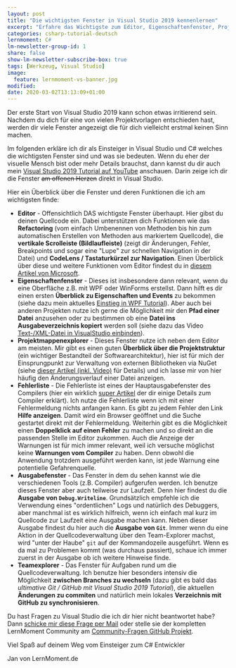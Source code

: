 ```yaml
---
layout: post
title: "Die wichtigsten Fenster in Visual Studio 2019 kennenlernen"
excerpt: "Erfahre das Wichtigste zum Editor, Eigenschaftenfenster, Projektmappenexplorer, Fehlerliste und mehr in aller kürze."
categories: csharp-tutorial-deutsch
lernmoment: C#
lm-newsletter-group-id: 1
share: false
show-lm-newsletter-subscribe-box: true
tags: [Werkzeug, Visual Studio]
image:
  feature: lernmoment-vs-banner.jpg
modified:
date: 2020-03-02T13:13:09+01:00
---
```


Der erste Start von Visual Studio 2019 kann schon etwas irritierend sein. Nachdem du dich für eine von vielen Projektvorlagen entschieden hast, werden dir viele Fenster angezeigt die für dich vielleicht erstmal keinen Sinn machen.

Im folgenden erkläre ich dir als Einsteiger in Visual Studio und C# welches die wichtigsten Fenster sind und was sie bedeuten. Wenn du eher der visuelle Mensch bist oder mehr Details brauchst, dann kannst du dir auch mein [Visual Studio 2019 Tutorial auf YouTube](https://youtu.be/xhD1HCVj5V0?t=1337) anschauen. Darin zeige ich dir die Fenster ~~am offenen Herzen~~ direkt in Visual Studio.

Hier ein Überblick über die Fenster und deren Funktionen die ich am wichtigsten finde:
  - **Editor** - Offensichtlich DAS wichtigste Fenster überhaupt. Hier gibst du deinen Quellcode ein. Dabei unterstützen dich Funktionen wie das **Refactoring** (vom einfach Umbenennen von Methoden bis hin zum automatischen Erstellen von Methoden aus markiertem Quellcode), die **vertikale Scrolleiste (Bildlaufleiste)** (zeigt dir Änderungen, Fehler, Breakpoints und sogar eine "Lupe" zur schnellen Navigation in der Datei) und **CodeLens / Tastaturkürzel zur Navigation**. Einen Überblick über diese und weitere Funktionen vom Editor findest du in [diesem Artikel von Microsoft](https://docs.microsoft.com/de-de/visualstudio/ide/writing-code-in-the-code-and-text-editor?view=vs-2019).
  - **Eigenschaftenfenster** - Dieses ist insbesondere dann relevant, wenn du eine Oberfläche z.B. mit WPF oder WinForms erstellst. Dann hilft es dir einen ersten **Überblick zu Eigenschaften und Events** zu bekommen (siehe dazu mein aktuelles [Einstieg in WPF Tutorial](https://www.youtube.com/playlist?list=PLP2TrPpx5VNk2g07AKxyIGdsUJNA95CDt)). Aber auch bei anderen Projekten nutze ich gerne die Möglichkeit mir den **Pfad einer Datei** anzusehen oder zu bestimmen ob eine **Datei ins Ausgabeverzeichnis kopiert** werden soll (siehe dazu das Video [Text-/XML-Datei in VisualStudio einbinden](https://youtu.be/874NuVyFg7I)).
  - **Projektmappenexplorer** - Dieses Fenster nutze ich neben dem Editor am meisten. Mir gibt es einen guten **Überblick über die Projektstruktur** (ein wichtiger Bestandteil der Softwarearchitektur), hier ist für mich der Einsprungpunkt zur Verwaltung von externen Bibliotheken via NuGet (siehe [dieser Artikel (inkl. Video)](https://www.lernmoment.de/alle/warum-nuget/) für Details) und ich lasse mir von hier häufig den Änderungsverlauf einer Datei anzeigen.
  - **Fehlerliste** - Die Fehlerliste ist eines der Hauptausgabefenster des Compilers (hier ein wirklich [super Artikel](https://www.imenja.io/die-microsoft-net-compiler-platform-roslyn-teil-1-grundlagen/) der dir einige Details zum Compiler erklärt). Ich nutze die Fehlerliste wenn ich mit einer Fehlermeldung nichts anfangen kann. Es gibt zu jedem Fehler den Link **Hilfe anzeigen**. Damit wird ein Browser geöffnet und die Suche gestartet direkt mit der Fehlermeldung. Weiterhin gibt es die Möglichkeit einen **Doppelklick auf einen Fehler** zu machen und so direkt an die passenden Stelle im Editor zukommen. Auch die Anzeige der Warnungen ist für mich immer relevant, weil ich versuche möglichst keine **Warnungen vom Compiler** zu haben. Denn obwohl die Anwendung trotzdem ausgeführt werden kann, ist jede Warnung eine potentielle Gefahrenquelle.
  - **Ausgabefenster** - Das Fenster in dem du sehen kannst wie die verschiedenen Tools (z.B. Compiler) aufgerufen werden. Ich benutze dieses Fenster aber auch teilweise zur Laufzeit. Denn hier findest du die **Ausgabe von `Debug.Writeline`**. Grundsätzlich empfehle ich die Verwendung eines "ordentlichen" Logs und natürlich des Debuggers, aber manchmal ist es wirklich hilfreich, wenn ich einfach mal kurz im Quellcode zur Laufzeit eine Ausgabe machen kann. Neben dieser Ausgabe findest du hier auch die **Ausgabe von `Git`**. Immer wenn du eine Aktion in der Quellcodeverwaltung über den Team-Explorer machst, wird "unter der Haube" `git` auf der Kommandozeile ausgeführt. Wenn es da mal zu Problemen kommt (was durchaus passiert), schaue ich immer zuerst in der Ausgabe ob ich weitere Hinweise finde.
  - **Teamexplorer** - Das Fenster für Aufgaben rund um die Quellcodeverwaltung. Ich benutze hier besonders intensiv die Möglichkeit **zwischen Branches zu wechseln** (dazu gibt es bald das *ultimative Git / GitHub mit Visual Studio 2019 Tutorial*), die aktuellen **Änderungen zu commiten** und natürlich mein lokales **Verzeichnis mit GitHub zu synchronisieren**.

Du hast Fragen zu Visual Studio die ich dir hier nicht beantwortet habe? Dann [schicke mir diese Frage per Mail](mailto:jan@lernmoment.de) oder stelle sie der kompletten LernMoment Community am [Community-Fragen GitHub Projekt](https://github.com/LernMoment/community-fragen/issues/new).

Viel Spaß auf deinem Weg vom Einsteiger zum C# Entwickler

Jan von LernMoment.de
